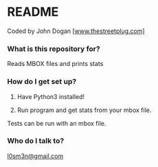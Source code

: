 # README #

Coded by John Dogan [www.thestreetplug.com]

### What is this repository for? ###

Reads MBOX files and prints stats

### How do I get set up? ###

1. Have Python3 installed!

2. Run program and get stats from your mbox file.

Tests can be run with an mbox file. 

### Who do I talk to? ###

l0sm3n@gmail.com